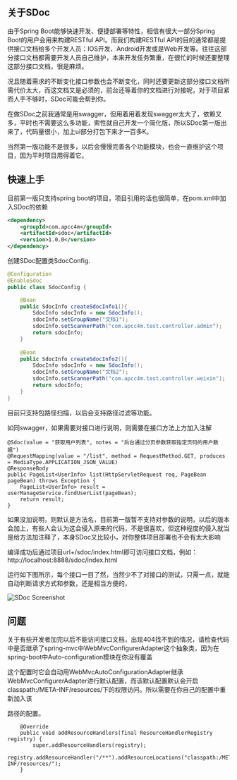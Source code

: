 

## 关于SDoc
由于Spring Boot能够快速开发、便捷部署等特性，相信有很大一部分Spring Boot的用户会用来构建RESTful API。而我们构建RESTful API的目的通常都是提供接口文档给多个开发人员：IOS开发、Android开发或是Web开发等。往往这部分接口文档都需要开发人员自己维护，本来开发任务繁重，在很忙的时候还要整理这部分接口文档，很是麻烦。

况且随着需求的不断变化接口参数也会不断变化，同时还要更新这部分接口文档所需代价太大，而这文档又是必须的，前台还等着你的文档进行对接呢，对于项目紧而人手不够时，SDoc可能会帮到你。

在做SDoc之前我通常是用swagger，但用着用着发现swagger太大了，依赖又多，平时也不需要这么多功能，索性就自己开发一个简化版，所以SDoc第一版出来了，代码量很小，加上ui部分打包下来才一百多K。

当然第一版功能不是很多，以后会慢慢完善各个功能模块，也会一直维护这个项目，因为平时项目用得着它。


## 快速上手
目前第一版只支持spring boot的项目，项目引用的话也很简单，在pom.xml中加入SDoc的依赖

```xml
<dependency>
    <groupId>com.apcc4m</groupId>
    <artifactId>sdoc</artifactId>
    <version>1.0.0</version>
</dependency>
```

创建SDoc配置类SdocConfig.
```java
@Configuration
@EnableSdoc
public class SdocConfig {

    @Bean
    public SdocInfo createSdocInfo1(){
        SdocInfo sdocInfo = new SdocInfo();
        sdocInfo.setGroupName("文档1");
        sdocInfo.setScannerPath("com.apcc4m.test.controller.admin");
        return sdocInfo;
    }
    
    @Bean
    public SdocInfo createSdocInfo2(){
        SdocInfo sdocInfo = new SdocInfo();
        sdocInfo.setGroupName("文档2");
        sdocInfo.setScannerPath("com.apcc4m.test.controller.weixin");
        return sdocInfo;
    }
}
```

目前只支持包路径扫描，以后会支持路径过滤等功能。

如同swagger，如果需要对接口进行说明，则需要在接口方法上方加入注解

```
@Sdoc(value = "获取用户列表", notes = "后台通过分页参数获取指定页码的用户数据")
@RequestMapping(value = "/list", method = RequestMethod.GET, produces = MediaType.APPLICATION_JSON_VALUE)
@ResponseBody
public PageList<UserInfo> list(HttpServletRequest req, PageBean pageBean) throws Exception {
    PageList<UserInfo> result = userManageService.findUserList(pageBean);
    return result;
}
```
如果没加说明，则默认是方法名，目前第一版暂不支持对参数的说明，以后的版本会加上，有些人会认为这会侵入原来的代码，不是很喜欢，但这种程度的侵入就当是给方法加注释了，本身SDoc又比较小，对你整体项目部署也不会有太大影响

编译成功后通过项目url+/sdoc/index.html即可访问接口文档，例如：http://localhost:8888/sdoc/index.html

运行如下图所示，每个接口一目了然，当然少不了对接口的测试，只需一点，就能自动判断请求方式和参数，还是相当方便的，

![SDoc Screenshot](https://raw.github.com/apcc4m/sdoc/master/sdoc1.png)


## 问题
关于有些开发者加完以后不能访问接口文档，出现404找不到的情况，请检查代码中是否继承了spring-mvc中WebMvcConfigurerAdapter这个抽象类，因为在spring-boot中Auto-configuration模块在你没有覆盖

这个配置时它会自动用WebMvcAutoConfigurationAdapter继承WebMvcConfigurerAdapter进行默认配置，而该默认配置默认会开启classpath:/META-INF/resources/下的权限访问。所以需要在你自己的配置中重新加入该

路径的配置。

```
    @Override
    public void addResourceHandlers(final ResourceHandlerRegistry registry) {
        super.addResourceHandlers(registry);
        registry.addResourceHandler("/**").addResourceLocations("classpath:/META-INF/resources/");
    }
```